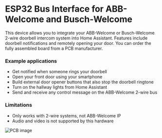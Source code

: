 # ESP32 Bus Interface for ABB-Welcome and Busch-Welcome 
This device allows you to integrate your ABB-Welcome or Busch-Welcome 2-wire doorbell intercom system into Home Assistant. Features include doorbell notifications and remotely opening your door. You can order the fully assembled board from a PCB manufacturer.

### Example applications
- Get notified when someone rings your doorbell
- Open your front door using your smartphone
- Build external door opener buttons that also stop the doorbell ringtone
- Turn on the hallway lights from Home Assistant
- Send and receive any control message on the ABB-Welcome 2-wire bus

### Limitations
- Only works with 2-wire systems, not ABB-Welcome IP
- Audio and video is not supported by this hardware

 ![PCB image](https://github.com/Mat931/esp32-doorbell-bus-interface/blob/main/images/1.png)
